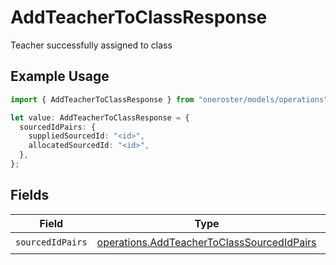 # AddTeacherToClassResponse

Teacher successfully assigned to class

## Example Usage

```typescript
import { AddTeacherToClassResponse } from "oneroster/models/operations";

let value: AddTeacherToClassResponse = {
  sourcedIdPairs: {
    suppliedSourcedId: "<id>",
    allocatedSourcedId: "<id>",
  },
};
```

## Fields

| Field                                                                                                    | Type                                                                                                     | Required                                                                                                 | Description                                                                                              |
| -------------------------------------------------------------------------------------------------------- | -------------------------------------------------------------------------------------------------------- | -------------------------------------------------------------------------------------------------------- | -------------------------------------------------------------------------------------------------------- |
| `sourcedIdPairs`                                                                                         | [operations.AddTeacherToClassSourcedIdPairs](../../models/operations/addteachertoclasssourcedidpairs.md) | :heavy_check_mark:                                                                                       | N/A                                                                                                      |